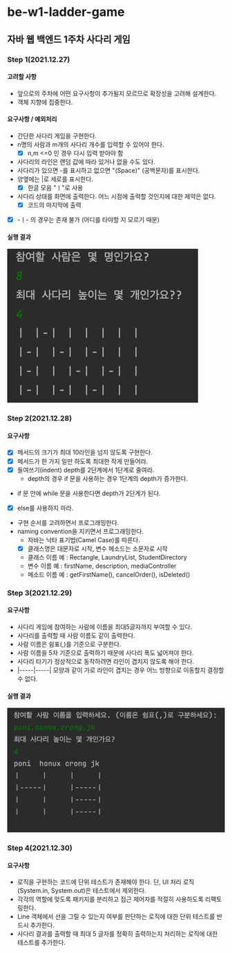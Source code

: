 # be-w1-ladder-game

## 자바 웹 백엔드 1주차 사다리 게임
### Step 1(2021.12.27)
#### 고려할 사항
- 앞으로의 주차에 어떤 요구사항이 추가될지 모르므로 확장성을 고려해 설계한다.
- 객체 지향에 집중한다.
#### 요구사항 / 예외처리
- 간단한 사다리 게임을 구현한다. 
- n명의 사람과 m개의 사다리 개수를 입력할 수 있어야 한다.
  - [X] n,m <=0 인 경우 다시 입력 받아야 함
- 사다리의 라인은 랜덤 값에 따라 있거나 없을 수도 있다.
- 사다리가 있으면 -를 표시하고 없으면 "(Space)" (공백문자)를 표시한다.
- 양옆에는 |로 세로를 표시한다.
  - [X] 한글 모음 "ㅣ"로 사용 
- 사다리 상태를 화면에 출력한다. 어느 시점에 출력할 것인지에 대한 제약은 없다.
  - [X] 코드의 마지막에 출력
- [X] -ㅣ-  의 경우는 존재 불가 (어디를 타야할 지 모르기 때문)
#### 실행 결과
![](./images/step1_display.png) 

### Step 2(2021.12.28)
#### 요구사항
- [X] 메서드의 크기가 최대 10라인을 넘지 않도록 구현한다.
- [X] 메서드가 한 가지 일만 하도록 최대한 작게 만들어라.
- [X] 들여쓰기(indent) depth를 2단계에서 1단계로 줄여라.
  - depth의 경우 if 문을 사용하는 경우 1단계의 depth가 증가한다.
- if 문 안에 while 문을 사용한다면 depth가 2단계가 된다.
- [X] else를 사용하지 마라.
- 구현 순서를 고려하면서 프로그래밍한다.
- naming convention을 지키면서 프로그래밍한다.
  - 자바는 낙타 표기법(Camel Case)를 따른다.
  - [X] 클래스명은 대문자로 시작, 변수 메소드는 소문자로 시작
  - 클래스 이름 예 : Rectangle, LaundryList, StudentDirectory
  - 변수 이름 예 : firstName, description, mediaController
  - 메소드 이름 예 : getFirstName(), cancelOrder(), isDeleted()

### Step 3(2021.12.29)
#### 요구사항
- 사다리 게임에 참여하는 사람에 이름을 최대5글자까지 부여할 수 있다.
- 사다리를 출력할 때 사람 이름도 같이 출력한다.
- 사람 이름은 쉼표(,)를 기준으로 구분한다.
- 사람 이름을 5자 기준으로 출력하기 때문에 사다리 폭도 넓어져야 한다.
- 사다리 타기가 정상적으로 동작하려면 라인이 겹치지 않도록 해야 한다.
- |-----|-----| 모양과 같이 가로 라인이 겹치는 경우 어느 방향으로 이동할지 결정할 수 없다.

#### 실행 결과
![](./images/step3_display.png) 

### Step 4(2021.12.30)
#### 요구사항
- 로직을 구현하는 코드에 단위 테스트가 존재해야 한다. 단, UI 처리 로직(System.in, System.out)은 테스트에서 제외한다.
- 각각의 역할에 맞도록 패키지를 분리하고 접근 제어자를 적절히 사용하도록 리팩토링한다.
- Line 객체에서 선을 그릴 수 있는지 여부를 판단하는 로직에 대한 단위 테스트를 반드시 추가한다.
- 사다리 결과를 출력할 때 최대 5 글자를 정확히 출력하는지 처리하는 로직에 대한 테스트를 추가한다.